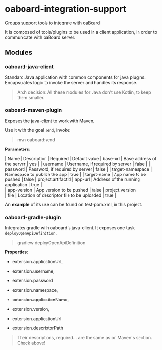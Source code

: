# oaboard-integration-support

Groups support tools to integrate with oaBoard

It is composed of tools/plugins to be used in a client application, in order to communicate with oaBoard server.  

## Modules

### oaboard-java-client

Standard Java application with common components for java plugins. 
Encapsulates logic to invoke the server and handles its response.

> Arch decision: All these modules for Java don't use Kotlin, to keep them smaller.

### oaboard-maven-plugin

Exposes the java-client to work with Maven.  

Use it with the goal `send`, invoke:

> mvn oaboard:send

**Parameters**:  

|    Name       | Description                     | Required      | Default value
|    base-url   | Base address of the server      |     yes       |
|    username   | Username, if required by server |    false      |
|    password   | Password, if required by server |    false      |
|    target-namespace   | Namespace to publish the app |    true      |
|    target-name   | App name to be pushed |    false      |  project.artifactId
|    app-url   | Address of the running application |    true      |  
|    app-version   | App version to be pushed |    false      |  project.version  
|    file   | Location of descriptor file to be uploaded |    true      |  

An **example** of its use can be found on test-pom.xml, in this project.

### oaboard-gradle-plugin

Integrates gradle with oaboard's java-client. 
It exposes one task `deployOpenApiDefinition`.

> gradlew deployOpenApiDefinition

**Properties**:

* extension.applicationUrl,
* extension.username, 
* extension.password
* extension.namespace,

* extension.applicationName, 
* extension.version,
* extension.applicationUrl

* extension.descriptorPath

> Their descriptions, required... are the same as on Maven's section. Check above!
 
 
